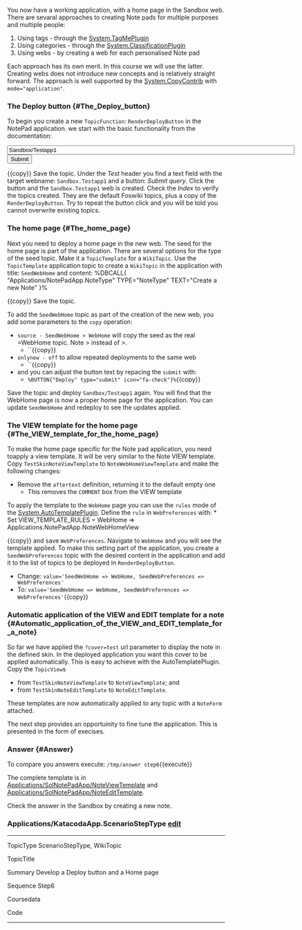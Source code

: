 <div class="foswikiPage">

<span id="PageTop"></span>

You now have a working application, with a home page in the Sandbox web.
There are sevaral approaches to creating Note pads for multiple purposes
and multiple people:

1.  Using tags - through the
    [System.TagMePlugin](../../../System/TagMePlugin.html "Create this topic")
2.  Using categories - through the
    [System.ClassificationPlugin](../../../System/ClassificationPlugin.html "Create this topic")
3.  Using webs - by creating a web for each personalised Note pad

Each approach has its own merit. In this course we will use the latter.
Creating webs does not introduce new concepts and is relatively straight
forward. The approach is well supported by the
[System.CopyContrib](../../../System/CopyContrib.html) with
`mode="application"`.

### The Deploy button {#The_Deploy_button}

To begin you create a new `TopicFunction`: `RenderDeployButton` in the
NotePad application. we start with the basic functionality from the
documentation:
    <form action='%SCRIPTURLPATH{"copy"}%/%WEB%/%TOPIC%' method='post'>
      <input type='hidden' name='mode' value='application' />
      <input type='text' name='destination' size='80' value='Sandbox/Testapp1' />
      <input type='submit' />
    </form>

{{copy}} Save the topic. Under the *Test* header you find a text field
with the target webname: `Sandbox.Testapp1` and a button: *Submit
query*. Click the button and the `Sandbox.Testapp1` web is created.
Check the *Index* to verify the topics created. They are the default
Foswiki topics, plus a copy of the `RenderDeployButton`. Try to repeat
the button click and you will be told you cannot overwrite existing
topics.

### The home page {#The_home_page}

Next you need to deploy a home page in the new web. The seed for the
home page is part of the application. There are several options for the
type of the seed topic. Make it a `TopicTemplate` for a `WikiTopic`. Use
the `TopicTemplate` application topic to create a `WikiTopic` in the
application with title: `SeedWebHome` and content:
    %DBCALL{ "Applications/NotePadApp.NoteType" 
                 TYPE="NoteType" 
                 TEXT="Create a new Note" 
    }%

{{copy}} Save the topic.

To add the `SeedWebHome` topic as part of the creation of the new web,
you add some parameters to the `copy` operation:

-   `source - SeedWebHome > WebHome` will copy the seed as the real
    =WebHome topic. Note &gt; instead of &gt;.
    -   ``{{copy}}
-   `onlynew - off` to allow repeated deployments to the same web
    -   ``{{copy}}
-   and you can adjust the button text by repacing the `submit` with:
    -   `%BUTTON{"Deploy" type="submit" icon="fa-check"}%`{{copy}}

Save the topic and deploy `Sandbox/Testapp1` again. You will find that
the WebHome page is now a proper home page for the application. You can
update `SeedWebHome` and redeploy to see the updates applied.

### The VIEW template for the home page {#The_VIEW_template_for_the_home_page}

To make the home page specific for the Note pad application, you need
toapply a view template. It will be very similar to the Note VIEW
template. Copy `TestSkinNoteViewTemplate` to `NoteWebHomeViewTemplate`
and make the following changes:

-   Remove the `aftertext` definition, returning it to the default empty
    one
    -   This removes the `COMMENT` box from the VIEW template

To apply the template to the `WebHome` page you can use the `rules` mode
of the
[System.AutoTemplatePlugin](../../../System/AutoTemplatePlugin.html).
Define the `rule` in `WebPreferences` with:
       * Set VIEW_TEMPLATE_RULES =  WebHome => Applications.NotePadApp.NoteWebHomeView 

{{copy}} and save `WebPreferences`. Navigate to `WebHome` and you will
see the template applied. To make this setting part of the application,
you create a `SeedWebPreferences` topic with the desired content in the
application and add it to the list of topics to be deployed in
`RenderDeployButton`.
-   Change:
    `value='SeedWebHome => WebHome, SeedWebPreferences => WebPreferences'`
-   To:
    `value='SeedWebHome => WebHome, SeedWebPreferences => WebPreferences'`{{copy}}

### Automatic application of the VIEW and EDIT template for a note {#Automatic_application_of_the_VIEW_and_EDIT_template_for_a_note}

So far we have applied the `?cover=test` url parameter to display the
note in the defined skin. In the deployed application you want this
cover to be applied automatically. This is easy to achieve with the
AutoTemplatePlugin. Copy the `TopicView`s

-   from `TestSkinNoteViewTemplate` to `NoteViewTemplate`; and
-   from `TestSkinNoteEditTemplate` to `NoteEditTemplate`.

These templates are now automatically applied to any topic with a
`NoteForm` attached.

The next step provides an opportuinity to fine tune the application.
This is presented in the form of execises.

### Answer {#Answer}

To compare you answers execute: `/tmp/answer step6`{{execute}}

The complete template is in
[Applications/SolNotePadApp/NoteViewTemplate](../../../Applications/SolNotePadApp/NoteViewTemplate.html)
and
[Applications/SolNotePadApp/NoteEditTemplate](../../../Applications/SolNotePadApp/NoteEditTemplate.html).

Check the answer in the Sandbox by creating a new note.

<span id="TopicEnd"></span>

<div class="foswikiForm foswikiFormStep">

### Applications/KatacodaApp.ScenarioStepType <span class="foswikiSmall">[edit](ScenarioStep06.html)</span>

  ------------------------------------ ------------------------------------
  TopicType                            ScenarioStepType, WikiTopic

  TopicTitle                           

  Summary                              Develop a Deploy button and a Home
                                       page

  Sequence                             Step6

  Coursedata                           

  Code                                 
  ------------------------------------ ------------------------------------

</div>

</div>
